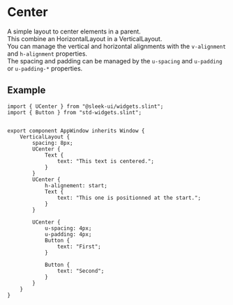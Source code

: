 
# Center
A simple layout to center elements in a parent.  
This combine an HorizontalLayout in a VerticalLayout.  
You can manage the vertical and horizontal alignments with the `v-alignment` and `h-alignment` properties.  
The spacing and padding can be managed by the `u-spacing` and `u-padding` or `u-padding-*` properties.  

## Example
```slint
import { UCenter } from "@sleek-ui/widgets.slint";
import { Button } from "std-widgets.slint";


export component AppWindow inherits Window {
	VerticalLayout {
		spacing: 8px;		
		UCenter {
			Text {
				text: "This text is centered.";
			}
		}
		UCenter {
			h-alignement: start;
			Text {
				text: "This one is positionned at the start.";
			}
		}

		UCenter {
			u-spacing: 4px;
			u-padding: 4px;
			Button {
				text: "First";
			}

			Button {
				text: "Second";
			}
		}
	}
}
```